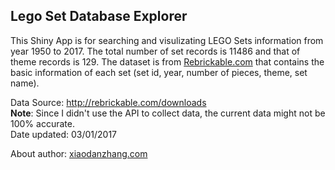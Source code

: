 ## Lego Set Database Explorer  

This Shiny App is for searching and visulizating LEGO Sets information from year 1950 to 2017. The total number of set records is 11486 and that of theme records is 129.
The dataset is from [Rebrickable.com](http://rebrickable.com/) that contains the basic information of each set (set id, year, number of pieces, theme, set name).  

Data Source: http://rebrickable.com/downloads  
**Note**: Since I didn't use the API to collect data, the current data might not be 100% accurate.  
Date updated: 03/01/2017
  
About author: [xiaodanzhang.com](http://xiaodanzhang.com)
